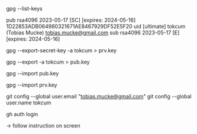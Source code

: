 gpg --list-keys

pub   rsa4096 2023-05-17 [SC] [expires: 2024-05-16]
1D22853ADB064980321671AE8467929DF52E5F20
uid           [ultimate] tokcum (Tobias Mucke) <tobias.mucke@gmail.com>
sub   rsa4096 2023-05-17 [E] [expires: 2024-05-16]

gpg --export-secret-key -a tokcum > prv.key

gpg --export -a tokcum > pub.key


gpg --import pub.key

gpg --import prv.key




git config --global user.email "tobias.mucke@gmail.com"
git config --global user.name tokcum


gh auth login

-> follow instruction on screen
